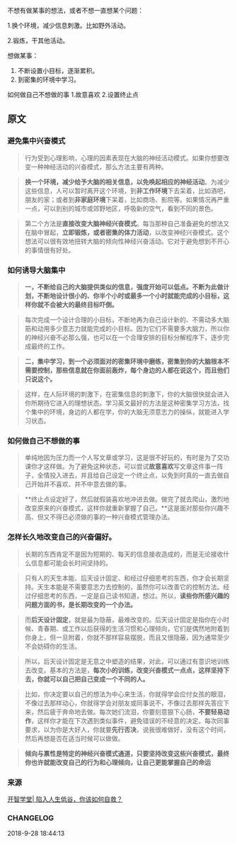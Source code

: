 
不想有做某事的想法，或者不想一直想某个问题：

1.换个环境，减少信息刺激。比如野外活动。

2.锻炼，干其他活动。


想做某事：
1. 不断设置小目标，逐渐累积。
2. 到密集的环境中学习。


如何做自己不想做的事
1.故意喜欢
2.设置终止点



## 原文

### 避免集中兴奋模式

>行为受到心理影响，心理的因素表现在大脑的神经活动模式。如果你想要改变一种神经活动的兴奋模式，那么方法主要有两种。

> **换一个环境，减少给予大脑的相关信息，以免唤起相应的神经活动**。为减少这些信息，人可以暂时离开这个环境，到**非工作环境**下去呆着，比如酒吧，朋友的家；或者到**非家庭环境**下呆着，比如商场、影院等。如果情况再严重一点，可以到别的城市或郊野地区，呼吸新的空气，看到不同的景色。

> 第二个方法是**直接改变大脑神经兴奋模式**。每当那种自己准备避免的想法又在脑中冒起，**立即锻炼，或者密集的体力活动**，以改变神经兴奋模式。这个想法可以很有效地扭转大脑的倾向性神经兴奋活动。它对于避免想到不开心的事情很有好处。

### 如何诱导大脑集中

> **一，不断给自己的大脑提供类似的信息，强度开始可以低点。不断为此做计划，不断地设计很小的、你半个小时或最多一个小时就能完成的小目标，这样你就不会被大的最终目标吓倒。**

> 每次完成一个设计合理的小目标，不断地再为自己设计新的、不需动多大脑筋和动用多少意志力就能完成的小目标。因为它们不需要多大脑力，所以你的神经兴奋不必那么强，也可以在一个合理安排的目标分解程序下，逐步完成最终的工作。

> **二，集中学习，到一个必须面对的密集环境中磨练，密集到你的大脑根本不需要控制，那些信息就在你面前轰炸，每个身边的人都在说这个，而且他们只说这个。**

> 这样，在人际环境的刺激下，在密集信息的刺激下，你的大脑很快就会进入你所期待它进入的理想状态。学习英文最好的方法是这种密集学习方法，找个集中的环境，身边的人都在学，你的大脑无须意志力的操纵，就能进入学习状态。


### 如何做自己不想做的事

> 单纯地因为压力而一个人写文章或学习，这是很不好玩的，有时是为了交功课你才这样做。为了避免这种状态，可以尝试**故意喜欢**写文章这件事一阵子，全情投入进去，并且给自己设定一个终止点，以免到时真的一直去做自己开始并不喜欢、并不中意去做的事。

> **终止点设定好了，然后就假装喜欢地冲进去做。做完了就去爬山，激烈地改变原来的兴奋模式，这样你就重新掌握了自己。**这是面对那些你兴趣不高、但又不得已必须做的事的一种兴奋模式管理办法。

### 怎样长久地改变自己的兴奋偏好。

> 长期的东西肯定不是因为短期的、每天的信息接收造成的，而是无论接收什么信息都可能会长时间坚持的。

> 只有人的天生本能、后天设计固定、和经过仔细思考的东西，你才会长期坚持。天生本能是不需要意志力去控制的，虽然你可以改善它的控制方法。经过仔细思考的东西，一定是自己读书知道，想过。所以，**读些你所感兴趣的问题方面的书，是长期改变的一个办法。**

> 而**后天设计固定**，就是最为隐蔽，最难改变的。后天设计固定是指你在小时候、青春期、或工作以后获得的生活习惯和心理倾向，它们是偶然地附着到你身上，但一旦附着，你就不那样容易摆脱，而且又很隐蔽，因为通常至少不会妨碍你的生活。

> 所以，后天设计固定是无意之中塑造的结果，对此，可以通过有意识地训练去改变。基本的方法是，**每次小的训练，改变兴奋模式一点点，这样坚持下去，你就可以自己把自己变成一个不同的人。**

>  比如，你决定要以自己的想法为中心来生活，你就得学会应付女孩的眼泪，不像过去那样动心，你就得学会对朋友或同事说不，不像过去那样先答应下来，然后疲于奔命地去做。每次她们流泪，你要刻意狠下心肠，**不要轻易动作**，这样你才能在下次遇到类似事件，避免错误的不经意的决定。每次同事要求，以为你是大好人，你就要**先行否决**，说我很难做好，没有这个时间，然后再想是否在适当时候可以做做。

>  **倾向与禀性是特定的神经兴奋模式通道，只要坚持改变这些兴奋模式，最终你也许就能改变自己的行为和心理倾向，让自己更能掌握自己的命运**

### 来源
[开智学堂| 陷入人生低谷，你该如何自救？](https://mp.weixin.qq.com/s/Zf3w5T4VRzjumRk_8FS84w)

### CHANGELOG
2018-9-28 18:44:13
<!--stackedit_data:
eyJoaXN0b3J5IjpbMzU3NzM1OTgyXX0=
-->
